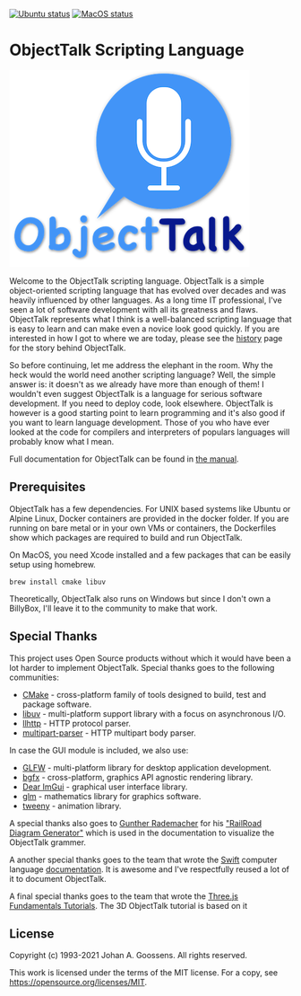 [![Ubuntu status](https://github.com/goossens/ObjectTalk/actions/workflows/ubuntu.yml/badge.svg)](https://github.com/goossens/ObjectTalk/actions)
[![MacOS status](https://github.com/goossens/ObjectTalk/actions/workflows/macos.yml/badge.svg)](https://github.com/goossens/ObjectTalk/actions)

# ObjectTalk Scripting Language

![Logo](docs/img/logo-small.png)

Welcome to the ObjectTalk scripting language. ObjectTalk is a simple
object-oriented scripting language that has evolved over decades and
was heavily influenced by other languages. As a long time IT professional,
I've seen a lot of software development with all its greatness and flaws.
ObjectTalk represents what I think is a well-balanced scripting language
that is easy to learn and can make even a novice look good quickly.
If you are interested in how I got to where we are today, please see the
[history](https://goossens.github.io/ObjectTalk/tour.html#history)
page for the story behind ObjectTalk.

So before continuing, let me address the elephant in the room. Why the
heck would the world need another scripting language? Well, the simple
answer is: it doesn't as we already have more than enough of them! I
wouldn't even suggest ObjectTalk is a language for serious software
development. If you need to deploy code, look elsewhere. ObjectTalk is
however is a good starting point to learn programming and it's also good
if you want to learn language development. Those of you who have ever
looked at the code for compilers and interpreters of populars
languages will probably know what I mean.

Full documentation for ObjectTalk can be found in
[the manual](https://goossens.github.io/ObjectTalk/).

## Prerequisites

ObjectTalk has a few dependencies. For UNIX based systems like Ubuntu
or Alpine Linux, Docker containers are provided in the docker folder.
If you are running on bare metal or in your own VMs or containers, the
Dockerfiles show which packages are required to build and run ObjectTalk.

On MacOS, you need Xcode installed and a few packages that can be easily
setup using homebrew.

	brew install cmake libuv

Theoretically, ObjectTalk also runs on Windows but since I don't own
a BillyBox, I'll leave it to the community to make that work.

## Special Thanks

This project uses Open Source products without which it would have been
a lot harder to implement ObjectTalk. Special thanks goes to the
following communities:

* [CMake](https://cmake.org) - cross-platform family of tools designed to build, test and package software.
* [libuv](https://libuv.org) - multi-platform support library with a focus on asynchronous I/O.
* [llhttp](https://llhttp.org) - HTTP protocol parser.
* [multipart-parser](https://github.com/francoiscolas/multipart-parser) - HTTP multipart body parser.

In case the GUI module is included, we also use:

* [GLFW](https://www.glfw.org) - multi-platform library for desktop application development.
* [bgfx](https://github.com/bkaradzic/bgfx) - cross-platform, graphics API agnostic rendering library.
* [Dear ImGui](https://github.com/ocornut/imgui) - graphical user interface library.
* [glm](https://github.com/g-truc/glm) - mathematics library for graphics software.
* [tweeny](https://github.com/mobius3/tweeny) -  animation library.

A special thanks also goes to
[Gunther Rademacher](https://github.com/GuntherRademacher) for his
["RailRoad Diagram Generator"](https://www.bottlecaps.de/rr/ui) which is
used in the documentation to visualize the ObjectTalk grammer.

A another special thanks goes to the team that wrote the
[Swift](https://swift.org) computer language
[documentation](https://swift.org/documentation/). It is awesome and I've
respectfully reused a lot of it to document ObjectTalk.

A final special thanks goes to the team that wrote the
[Three.js](https://threejs.org)
[Fundamentals Tutorials](https://threejsfundamentals.org). The 3D
ObjectTalk tutorial is based on it

## License

Copyright (c) 1993-2021 Johan A. Goossens. All rights reserved.

This work is licensed under the terms of the MIT license.
For a copy, see <https://opensource.org/licenses/MIT>.
